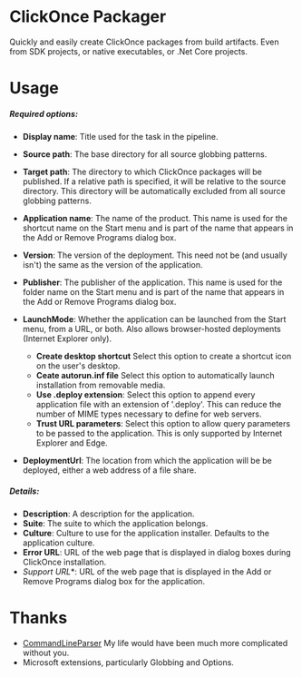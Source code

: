 # ClickOnce Packager
Quickly and easily create ClickOnce packages from build artifacts. Even from SDK projects, or native executables, or .Net Core projects.

# Usage

##### Required options:

* **Display name**: Title used for the task in the pipeline.
* **Source path**: The base directory for all source globbing patterns.
* **Target path**: The directory to which ClickOnce packages will be published. If a relative path is specified, it will be relative to the source directory. This directory will be automatically excluded from all source globbing patterns.
* **Application name**: The name of the product. This name is used for the shortcut name on the Start menu and is part of the name that appears in the Add or Remove Programs dialog box.
* **Version**: The version of the deployment. This need not be (and usually isn't) the same as the version of the application.
* **Publisher**: The publisher of the application. This name is used for the folder name on the Start menu and is part of the name that appears in the Add or Remove Programs dialog box.
* **LaunchMode**: Whether the application can be launched from the Start menu, from a URL, or both. Also allows browser-hosted deployments (Internet Explorer only).

    * **Create desktop shortcut** Select this option to create a shortcut icon on the user's desktop.
    * **Ceate autorun.inf file** Select this option to  automatically launch installation from removable media.
    * **Use .deploy extension**: Select this option to append every application file with an extension of '.deploy'. This can reduce the number of MIME types necessary to define for web servers.
    * **Trust URL parameters**: Select this option to allow query parameters to be passed to the application. This is only supported by Internet Explorer and Edge.
    
* **DeploymentUrl**: The location from which the application will be be deployed, either a web address of a file share. 

##### Details:

* **Description**: A description for the application.
* **Suite**: The suite to which the application belongs.
* **Culture**: Culture to use for the application installer. Defaults to the application culture.
* **Error URL**: URL of the web page that is displayed in dialog boxes during ClickOnce installation.
* *Support URL**: URL of the web page that is displayed in the Add or Remove Programs dialog box for the application.

# Thanks
* [CommandLineParser](https://github.com/commandlineparser/commandline) My life would have been much more complicated without you.
* Microsoft extensions, particularly Globbing and Options.
